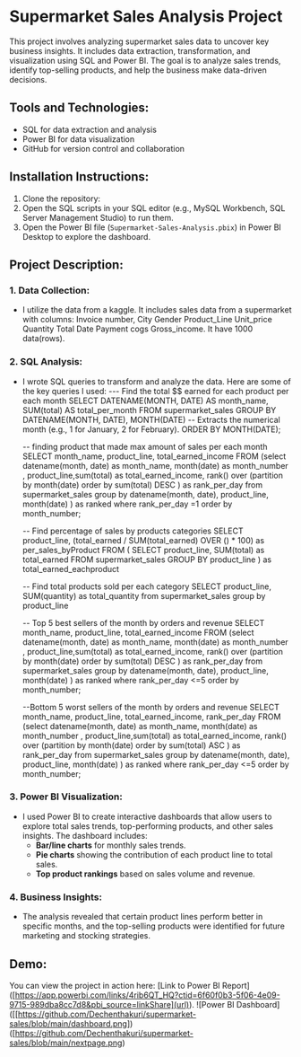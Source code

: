 # Supermarket Sales Analysis Project
This project involves analyzing supermarket sales data to uncover key business insights. It includes data extraction, transformation, and visualization using SQL and Power BI. The goal is to analyze sales trends, identify top-selling products, and help the business make data-driven decisions.

## Tools and Technologies:
- SQL for data extraction and analysis
- Power BI for data visualization
- GitHub for version control and collaboration

## Installation Instructions:
1. Clone the repository: 
2. Open the SQL scripts in your SQL editor (e.g., MySQL Workbench, SQL Server Management Studio) to run them.
3. Open the Power BI file (`Supermarket-Sales-Analysis.pbix`) in Power BI Desktop to explore the dashboard.

## Project Description:

### 1. Data Collection:
- I utilize the data from a kaggle. It includes sales data from a supermarket with columns: 
Invoice number,
City
Gender
Product_Line
Unit_price
Quantity
Total
Date
Payment
cogs
Gross_income.
It have 1000 data(rows).

### 2. SQL Analysis:
- I wrote SQL queries to transform and analyze the data. Here are some of the key queries I used:
  --- Find the total $$ earned for each product per each month
   SELECT DATENAME(MONTH, DATE) AS month_name, SUM(total) AS total_per_month
   FROM supermarket_sales
   GROUP BY DATENAME(MONTH, DATE), MONTH(DATE)  -- Extracts the numerical month (e.g., 1 for January, 2 for February).
   ORDER BY MONTH(DATE);
   
   -- finding product that made max amount of sales per each month 
   SELECT month_name, product_line, total_earned_income
   FROM (select datename(month, date) as month_name, month(date) as month_number , product_line,sum(total) as total_earned_income, rank() over (partition by month(date) order by sum(total) DESC ) as rank_per_day
   	from supermarket_sales
   	group by datename(month, date), product_line, month(date)
   	) as ranked
   where rank_per_day =1
   order by month_number;
   
   -- Find percentage of sales by products categories
   SELECT product_line, 
          (total_earned / SUM(total_earned) OVER () * 100) as per_sales_byProduct
   FROM (
       SELECT product_line, SUM(total) as total_earned
       FROM supermarket_sales
       GROUP BY product_line
   ) as total_earned_eachproduct
   
   -- Find total products sold per each category 
   SELECT product_line, SUM(quantity) as total_quantity
   from supermarket_sales
   group by product_line
   
   -- Top 5 best sellers of the month by orders and revenue
   SELECT month_name, product_line, total_earned_income
   FROM (select datename(month, date) as month_name, month(date) as month_number , product_line,sum(total) as total_earned_income, rank() over (partition by month(date) order by sum(total) DESC ) as rank_per_day
   	from supermarket_sales
   	group by datename(month, date), product_line, month(date)
   	) as ranked
   where rank_per_day <=5
   order by month_number;
   
   --Bottom 5 worst sellers of the month by orders and revenue
   SELECT month_name, product_line, total_earned_income, rank_per_day
   FROM (select datename(month, date) as month_name, month(date) as month_number , product_line,sum(total) as total_earned_income, rank() over (partition by month(date) order by sum(total) ASC ) as rank_per_day
   	from supermarket_sales
   	group by datename(month, date), product_line, month(date)
   	) as ranked
   where rank_per_day <=5
   order by month_number;

### 3. Power BI Visualization:
- I used Power BI to create interactive dashboards that allow users to explore total sales trends, top-performing products, and other sales insights. The dashboard includes:
   - **Bar/line charts** for monthly sales trends.
   - **Pie charts** showing the contribution of each product line to total sales.
   - **Top product rankings** based on sales volume and revenue.
     

### 4. Business Insights:
- The analysis revealed that certain product lines perform better in specific months, and the top-selling products were identified for future marketing and stocking strategies.

## Demo:
You can view the project in action here: [Link to Power BI Report] ([https://app.powerbi.com/links/4rib6QT_HQ?ctid=6f60f0b3-5f06-4e09-9715-989dba8cc7d8&pbi_source=linkShare](url)).
![Power BI Dashboard] ([[https://github.com/Dechenthakuri/supermarket-sales/blob/main/dashboard.png])   
([https://github.com/Dechenthakuri/supermarket-sales/blob/main/nextpage.png)

